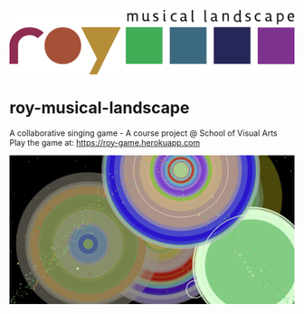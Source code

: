 ![screenshot](https://github.com/hanax/roy-musical-landscape/blob/master/public/assets/logo-black.png)

# roy-musical-landscape
A collaborative singing game - A course project @ School of Visual Arts
Play the game at: https://roy-game.herokuapp.com

![screenshot](https://github.com/hanax/roy-musical-landscape/blob/master/public/assets/screenshot.jpg)
